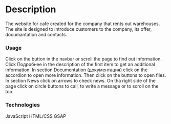 # Description
The website for cafe created for the company that rents out warehouses. The site is designed to introduce сustomers to the company, its offer, documantation and contacts.

### Usage
Click on the button  in the navbar or scroll the page to find out information.
Click Подробнее in the description of the first item to get an additional information.
In section Documentation (документация) click on the accordion to open more information. Then click on the buttons to open files.
In section News click on arrows to check news. 
On tha right side of the page click on circle buttons to call, to write a message or to scroll on the top.

### Technologies
JavaScript
HTML/CSS
GSAP
